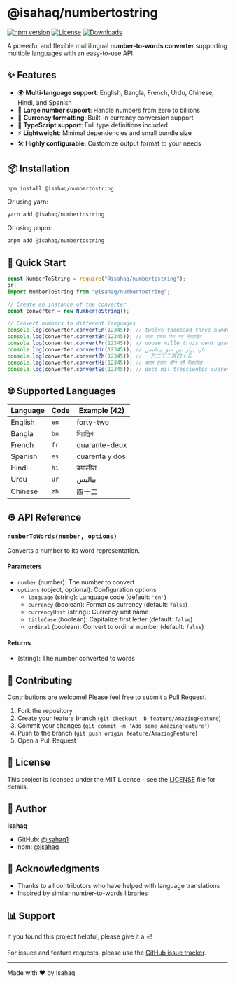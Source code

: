 # @isahaq/numbertostring

[![npm version](https://img.shields.io/npm/v/@isahaq/numbertostring.svg)](https://www.npmjs.com/package/@isahaq/numbertostring)
[![License](https://img.shields.io/npm/l/@isahaq/numbertostring.svg)](https://github.com/yourusername/numbertostring/blob/main/LICENSE)
[![Downloads](https://img.shields.io/npm/dm/@isahaq/numbertostring.svg)](https://www.npmjs.com/package/@isahaq/numbertostring)

A powerful and flexible multilingual **number-to-words converter** supporting multiple languages with an easy-to-use API.

## ✨ Features

- 🌍 **Multi-language support**: English, Bangla, French, Urdu, Chinese, Hindi, and Spanish
- 🔢 **Large number support**: Handle numbers from zero to billions
- 💱 **Currency formatting**: Built-in currency conversion support
- 🎯 **TypeScript support**: Full type definitions included
- ⚡ **Lightweight**: Minimal dependencies and small bundle size
- 🛠️ **Highly configurable**: Customize output format to your needs

## 📦 Installation

```bash
npm install @isahaq/numbertostring
```

Or using yarn:

```bash
yarn add @isahaq/numbertostring
```

Or using pnpm:

```bash
pnpm add @isahaq/numbertostring
```

## 🎯 Quick Start

```javascript
const NumberToString = require("@isahaq/numbertostring");
or;
import NumberToString from "@isahaq/numbertostring";

// Create an instance of the converter
const converter = new NumberToString();

// Convert numbers to different languages
console.log(converter.convertEn(12345)); // twelve thousand three hundred and forty five
console.log(converter.convertBn(12345)); // বারো হাজার তিন শত পঁয়তাল্লিশ
console.log(converter.convertFr(12345)); // douze mille trois cent quarante-cinq
console.log(converter.convertUr(12345)); // بارہ ہزار تین سو پینتالیس
console.log(converter.convertZh(12345)); // 一万二千三百四十五
console.log(converter.convertHi(12345)); // बारह हज़ार तीन सौ पैंतालीस
console.log(converter.convertEs(12345)); // doce mil trescientos cuarenta y cinco
```

## 🌐 Supported Languages

| Language | Code | Example (42)   |
| -------- | ---- | -------------- |
| English  | `en` | forty-two      |
| Bangla   | `bn` | বিয়াল্লিশ     |
| French   | `fr` | quarante-deux  |
| Spanish  | `es` | cuarenta y dos |
| Hindi    | `hi` | बयालीस         |
| Urdu     | `ur` | بیالیس         |
| Chinese  | `zh` | 四十二         |

## ⚙️ API Reference

### `numberToWords(number, options)`

Converts a number to its word representation.

#### Parameters

- `number` (number): The number to convert
- `options` (object, optional): Configuration options
  - `language` (string): Language code (default: `'en'`)
  - `currency` (boolean): Format as currency (default: `false`)
  - `currencyUnit` (string): Currency unit name
  - `titleCase` (boolean): Capitalize first letter (default: `false`)
  - `ordinal` (boolean): Convert to ordinal number (default: `false`)

#### Returns

- (string): The number converted to words

## 🤝 Contributing

Contributions are welcome! Please feel free to submit a Pull Request.

1. Fork the repository
2. Create your feature branch (`git checkout -b feature/AmazingFeature`)
3. Commit your changes (`git commit -m 'Add some AmazingFeature'`)
4. Push to the branch (`git push origin feature/AmazingFeature`)
5. Open a Pull Request

## 📝 License

This project is licensed under the MIT License - see the [LICENSE](LICENSE) file for details.

## 👤 Author

**Isahaq**

- GitHub: [@isahaq1](https://github.com/isahaq1)
- npm: [@isahaq](https://www.npmjs.com/~isahaq)

## 🙏 Acknowledgments

- Thanks to all contributors who have helped with language translations
- Inspired by similar number-to-words libraries

## 📊 Support

If you found this project helpful, please give it a ⭐️!

For issues and feature requests, please use the [GitHub issue tracker](https://github.com/isahaq1/numbertostring/issues).

---

Made with ❤️ by Isahaq

